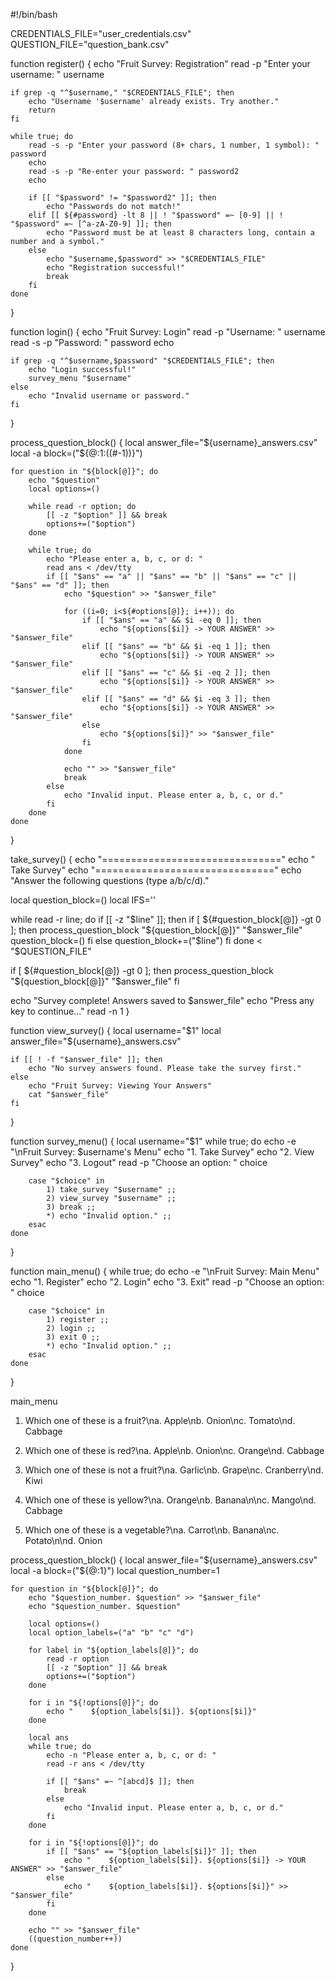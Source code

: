 #!/bin/bash

CREDENTIALS_FILE="user_credentials.csv"
QUESTION_FILE="question_bank.csv"

function register() {
    echo "Fruit Survey: Registration"
    read -p "Enter your username: " username
    
    if grep -q "^$username," "$CREDENTIALS_FILE"; then
        echo "Username '$username' already exists. Try another."
        return
    fi
    
    while true; do
        read -s -p "Enter your password (8+ chars, 1 number, 1 symbol): " password
        echo
        read -s -p "Re-enter your password: " password2
        echo

        if [[ "$password" != "$password2" ]]; then
            echo "Passwords do not match!"
        elif [[ ${#password} -lt 8 || ! "$password" =~ [0-9] || ! "$password" =~ [^a-zA-Z0-9] ]]; then
            echo "Password must be at least 8 characters long, contain a number and a symbol."
        else
            echo "$username,$password" >> "$CREDENTIALS_FILE"
            echo "Registration successful!"
            break
        fi
    done
}

function login() {
    echo "Fruit Survey: Login"
    read -p "Username: " username
    read -s -p "Password: " password
    echo
    
    if grep -q "^$username,$password" "$CREDENTIALS_FILE"; then
        echo "Login successful!"
        survey_menu "$username"
    else
        echo "Invalid username or password."
    fi
}

process_question_block() {
    local answer_file="${username}_answers.csv"
    local -a block=("${@:1:$(($#-1))}")

    for question in "${block[@]}"; do
        echo "$question"
        local options=()

        while read -r option; do
            [[ -z "$option" ]] && break
            options+=("$option")  
        done

        while true; do
            echo "Please enter a, b, c, or d: "
            read ans < /dev/tty
            if [[ "$ans" == "a" || "$ans" == "b" || "$ans" == "c" || "$ans" == "d" ]]; then
                echo "$question" >> "$answer_file"

                for ((i=0; i<${#options[@]}; i++)); do
                    if [[ "$ans" == "a" && $i -eq 0 ]]; then
                        echo "${options[$i]} -> YOUR ANSWER" >> "$answer_file"
                    elif [[ "$ans" == "b" && $i -eq 1 ]]; then
                        echo "${options[$i]} -> YOUR ANSWER" >> "$answer_file"
                    elif [[ "$ans" == "c" && $i -eq 2 ]]; then
                        echo "${options[$i]} -> YOUR ANSWER" >> "$answer_file"
                    elif [[ "$ans" == "d" && $i -eq 3 ]]; then
                        echo "${options[$i]} -> YOUR ANSWER" >> "$answer_file"
                    else
                        echo "${options[$i]}" >> "$answer_file"
                    fi
                done

                echo "" >> "$answer_file" 
                break
            else
                echo "Invalid input. Please enter a, b, c, or d."
            fi
        done
    done
}


take_survey() {
  echo "==============================="
  echo "         Take Survey"
  echo "==============================="
  echo "Answer the following questions (type a/b/c/d)."

  local question_block=()
  local IFS='' 

  while read -r line; do
    if [[ -z "$line" ]]; then
      if [ ${#question_block[@]} -gt 0 ]; then
        process_question_block "${question_block[@]}" "$answer_file"
        question_block=()
      fi
    else
      question_block+=("$line")
    fi
  done < "$QUESTION_FILE"

  if [ ${#question_block[@]} -gt 0 ]; then
    process_question_block "${question_block[@]}" "$answer_file"
  fi

  echo "Survey complete! Answers saved to $answer_file"
  echo "Press any key to continue..."
  read -n 1
}

function view_survey() {
    local username="$1"
    local answer_file="${username}_answers.csv"
    
    if [[ ! -f "$answer_file" ]]; then
        echo "No survey answers found. Please take the survey first."
    else
        echo "Fruit Survey: Viewing Your Answers"
        cat "$answer_file"
    fi
}

function survey_menu() {
    local username="$1"
    while true; do
        echo -e "\nFruit Survey: $username's Menu"
        echo "1. Take Survey"
        echo "2. View Survey"
        echo "3. Logout"
        read -p "Choose an option: " choice
        
        case "$choice" in
            1) take_survey "$username" ;;
            2) view_survey "$username" ;;
            3) break ;;
            *) echo "Invalid option." ;;
        esac
    done
}

function main_menu() {
    while true; do
        echo -e "\nFruit Survey: Main Menu"
        echo "1. Register"
        echo "2. Login"
        echo "3. Exit"
        read -p "Choose an option: " choice
        
        case "$choice" in
            1) register ;;
            2) login ;;
            3) exit 0 ;;
            *) echo "Invalid option." ;;
        esac
    done
}

main_menu

1. Which one of these is a fruit?\na. Apple\nb. Onion\nc. Tomato\nd. Cabbage

2. Which one of these is red?\na. Apple\nb. Onion\nc. Orange\nd. Cabbage

3. Which one of these is not a fruit?\na. Garlic\nb. Grape\nc. Cranberry\nd. Kiwi

4. Which one of these is yellow?\na. Orange\nb. Banana\n\nc. Mango\nd. Cabbage

5. Which one of these is a vegetable?\na. Carrot\nb. Banana\nc. Potato\n\nd. Onion


process_question_block() {
    local answer_file="${username}_answers.csv"
    local -a block=("${@:1}") 
    local question_number=1

    for question in "${block[@]}"; do
        echo "$question_number. $question" >> "$answer_file"
        echo "$question_number. $question"

        local options=()
        local option_labels=("a" "b" "c" "d")
        
        for label in "${option_labels[@]}"; do
            read -r option
            [[ -z "$option" ]] && break
            options+=("$option")
        done

        for i in "${!options[@]}"; do
            echo "    ${option_labels[$i]}. ${options[$i]}"
        done

        local ans
        while true; do
            echo -n "Please enter a, b, c, or d: "
            read -r ans < /dev/tty

            if [[ "$ans" =~ ^[abcd]$ ]]; then
                break
            else
                echo "Invalid input. Please enter a, b, c, or d."
            fi
        done

        for i in "${!options[@]}"; do
            if [[ "$ans" == "${option_labels[$i]}" ]]; then
                echo "    ${option_labels[$i]}. ${options[$i]} -> YOUR ANSWER" >> "$answer_file"
            else
                echo "    ${option_labels[$i]}. ${options[$i]}" >> "$answer_file"
            fi
        done

        echo "" >> "$answer_file"
        ((question_number++))
    done
}




